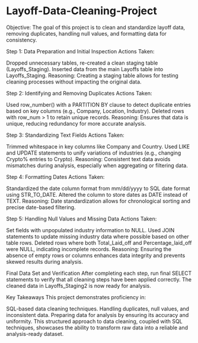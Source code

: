 # Layoff-Data-Cleaning-Project

Objective: The goal of this project is to clean and standardize layoff data, removing duplicates, handling null values, and formatting data for consistency.

Step 1: Data Preparation and Initial Inspection
Actions Taken:

Dropped unnecessary tables, re-created a clean staging table (Layoffs_Staging).
Inserted data from the main Layoffs table into Layoffs_Staging.
Reasoning: Creating a staging table allows for testing cleaning processes without impacting the original data.

Step 2: Identifying and Removing Duplicates
Actions Taken:

Used row_number() with a PARTITION BY clause to detect duplicate entries based on key columns (e.g., Company, Location, Industry).
Deleted rows with row_num > 1 to retain unique records.
Reasoning: Ensures that data is unique, reducing redundancy for more accurate analysis.

Step 3: Standardizing Text Fields
Actions Taken:

Trimmed whitespace in key columns like Company and Country.
Used LIKE and UPDATE statements to unify variations of industries (e.g., changing Crypto% entries to Crypto).
Reasoning: Consistent text data avoids mismatches during analysis, especially when aggregating or filtering data.

Step 4: Formatting Dates
Actions Taken:

Standardized the date column format from mm/dd/yyyy to SQL date format using STR_TO_DATE.
Altered the column to store dates as DATE instead of TEXT.
Reasoning: Date standardization allows for chronological sorting and precise date-based filtering.

Step 5: Handling Null Values and Missing Data
Actions Taken:

Set fields with unpopulated industry information to NULL.
Used JOIN statements to update missing industry data where possible based on other table rows.
Deleted rows where both Total_Laid_off and Percentage_laid_off were NULL, indicating incomplete records.
Reasoning: Ensuring the absence of empty rows or columns enhances data integrity and prevents skewed results during analysis.

Final Data Set and Verification
After completing each step, run final SELECT statements to verify that all cleaning steps have been applied correctly. The cleaned data in Layoffs_Staging2 is now ready for analysis.

Key Takeaways
This project demonstrates proficiency in:

SQL-based data cleaning techniques.
Handling duplicates, null values, and inconsistent data.
Preparing data for analysis by ensuring its accuracy and uniformity.
This structured approach to data cleaning, coupled with SQL techniques, showcases the ability to transform raw data into a reliable and analysis-ready dataset.
